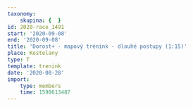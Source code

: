```yaml
---
taxonomy:
    skupina: {  }
id: 2020-race_1491
start: '2020-09-08'
end: '2020-09-08'
title: 'Dorost+ - mapový trénink - dlouhé postupy (1:15)'
place: Kostelany
type: T
template: trenink
date: '2020-08-28'
import:
    type: members
    time: 1598613487
---
```


